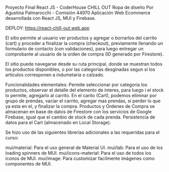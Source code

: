 Proyecto Final React JS - CoderHouse
CHILL OUT Ropa de diseño
Por Agustina Palmarocchi - Comisión 44970
Aplicación Web Ecommerce desarrollada con React JS, MUI y Firebase.



DEPLOY: https://react-chill-out.web.app

El sitio permite al usuario ver productos y agregar o borrarlos del carrito (cart) y proceder a finalizar la compra (checkout), previamente llenando un formulario de contacto (con validaciones), para luego entregar un comprobante al usuario de la orden de compra (ID generado por Firestore).

El sitio puede navegarse desde su ruta principal, donde se muestran todos los productos disponibles, o por las categorías desginadas segun si los articulos corresponen a indumetaria o calzado. 

Funcionalidades elementales:
Permite seleccionar por categoria los productos, observar el detalle del elemento de interes, para luego i el stock lo permite, agregarlo al carrito.
En el carito (Cart), podemos eliminar por grupo de prendas, vaciar el carrito, agregar mas prendas, si perder lo que ya esta en el, y finalizar la compra.
Productos y Ordenes de Compra se almacenan en base de datos de Firestore con los servicios de Google Firebase, igual que el cambio de stock de cada prenda.
Persistencia de datos para el Cart (almacenado en Local Storage).

Se hizo uso de las siguientes librerías adicionales a las requeridas para el curso:

mui/material: Para el uso general de Material UI.
mui/lab: Para el uso de los loading spinners de MUI.
mui/icons-material: Para el uso de todos los íconos de MUI.
mui/image: Para customizar facilmente imágenes como componentes de MUI.
